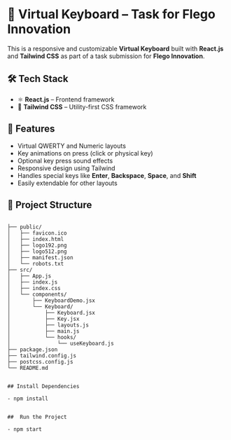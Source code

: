 # 🎹 Virtual Keyboard – Task for Flego Innovation

This is a responsive and customizable **Virtual Keyboard** built with **React.js** and **Tailwind CSS** as part of a task submission for **Flego Innovation**.

## 🛠️ Tech Stack

- ⚛️ **React.js** – Frontend framework
- 🎨 **Tailwind CSS** – Utility-first CSS framework

## 📸 Features

- Virtual QWERTY and Numeric layouts
- Key animations on press (click or physical key)
- Optional key press sound effects
- Responsive design using Tailwind
- Handles special keys like **Enter**, **Backspace**, **Space**, and **Shift**
- Easily extendable for other layouts

## 📂 Project Structure

```

├── public/
│   ├── favicon.ico
│   ├── index.html
│   ├── logo192.png
│   ├── logo512.png
│   ├── manifest.json
│   └── robots.txt
├── src/
│   ├── App.js
│   ├── index.js
│   ├── index.css
│   └── components/
│       ├── KeyboardDemo.jsx
│       └── Keyboard/
│           ├── Keyboard.jsx
│           ├── Key.jsx
│           ├── layouts.js
│           ├── main.js
│           └── hooks/
│               └── useKeyboard.js
├── package.json
├── tailwind.config.js
├── postcss.config.js
└── README.md


## Install Dependencies

- npm install


##  Run the Project

- npm start

```
